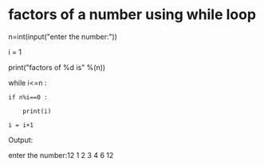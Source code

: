 # factors of a number using while loop


n=int(input("enter the number:"))

i = 1

print("factors of %d is" %(n))

while i<=n :

    if n%i==0 :

        print(i)

    i = i+1


Output:

enter the number:12
1
2
3
4
6
12
